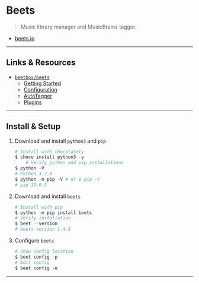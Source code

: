 
# Beets

> Music library manager and MusicBrainz tagger.

- [beets.io](http://beets.io/)

---

## Links & Resources

- [`beetbox/beets`](https://github.com/beetbox/beets)
  - [Getting Started](https://beets.readthedocs.io/en/stable/guides/main.html)
  - [Configuration](https://beets.readthedocs.io/en/stable/reference/config.html)
  - [AutoTagger](https://beets.readthedocs.io/en/stable/guides/tagger.html)
  - [Plugins](https://beets.readthedocs.io/en/stable/plugins/index.html)

---

## Install & Setup

1. Download and install `python3` and `pip`

    ```powershell
    # Install with chocolately
    $ choco install python3 -y
        # Verify python and pip installations
    $ python -V
    # Python 3.7.3
    $ python -m pip -V # or $ pip -V
    # pip 19.0.3
    ```

2. Download and install `beets`

    ```powershell
    # Install with pip
    $ python -m pip install beets
    # Verify installation
    $ beet --version
    # beets version 1.4.9
    ```

3. Configure `beets`

    ```powershell
    # Show config location
    $ beet config -p
    # Edit config
    $ beet config -e
    ```

---
